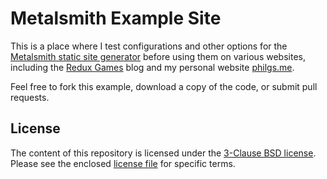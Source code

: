 # Metalsmith Example Site

This is a place where I test configurations and other options for the [Metalsmith static site generator][1] before using them on various websites, including the [Redux Games][2] blog and my personal website [philgs.me][3].

[1]: http://metalsmith.io
[2]: http://redux.games
[3]: http://philgs.me

Feel free to fork this example, download a copy of the code, or submit pull requests.

## License

The content of this repository is licensed under the [3-Clause BSD license][4]. Please see the enclosed [license file][5] for specific terms.

[4]: https://opensource.org/licenses/BSD-3-Clause
[5]: https://github.com/philgs/metalsmith-example-site/blob/master/LICENSE.md
